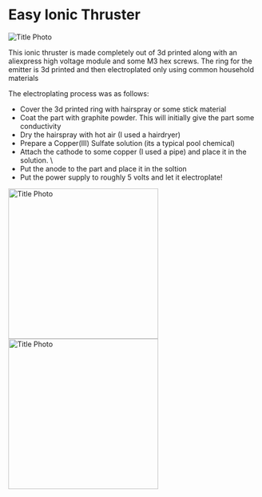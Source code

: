 # Easy Ionic Thruster

![Title Photo](https://hc-cdn.hel1.your-objectstorage.com/s/v3/7e1d2d841693e3045884066b653420322bbeb787_Assembly_3__1_.png)

This ionic thruster is made completely out of 3d printed along with an aliexpress high voltage module and some M3 hex screws. The ring for the emitter is 3d printed and then electroplated only using common household materials

The electroplating process was as follows: 
- Cover the 3d printed ring with hairspray or some stick material
- Coat the part with graphite powder. This will initially give the part some conductivity
- Dry the hairspray with hot air (I used a hairdryer)
- Prepare a Copper(III) Sulfate solution (its a typical pool chemical)
- Attach the cathode to some copper (I used a pipe) and place it in the solution. \
- Put the anode to the part and place it in the soltion
- Put the power supply to roughly 5 volts and let it electroplate!

<img src="https://hc-cdn.hel1.your-objectstorage.com/s/v3/d5446d4b768c81b7628d8cb2c920e12b7e5b9126_IMG_9722.jpg" alt="Title Photo" width="300">
<img src="https://hc-cdn.hel1.your-objectstorage.com/s/v3/3fce065260318855761d4e5a73c3470e0f3bb75e_IMG_9727.jpg" alt="Title Photo" width="300">


